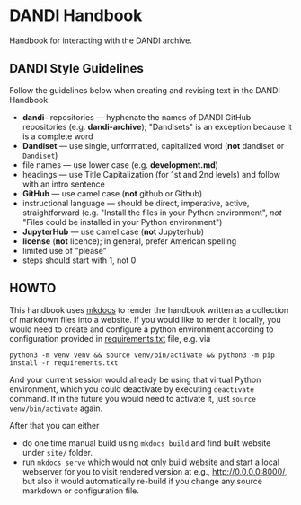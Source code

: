 # DANDI Handbook
Handbook for interacting with the DANDI archive.

## DANDI Style Guidelines

Follow the guidelines below when creating and revising text in the DANDI Handbook:

*	**dandi-** repositories — hyphenate the names of DANDI GitHub repositories (e.g. **dandi-archive**); "Dandisets" is an exception because it is a
complete word
*	**Dandiset**  — use single, unformatted, capitalized word (**not** dandiset or `Dandiset`)
*	file names — use lower case (e.g. **development.md**)
*	headings — use Title Capitalization (for 1st and 2nd levels) and follow with an intro sentence
*	**GitHub** — use camel case (**not** github or Github)
*	instructional language — should be direct, imperative, active, straightforward (e.g. "Install the files in your Python environment", *not* "Files could be installed in your Python environment")
*	**JupyterHub** — use camel case (**not** Jupyterhub)
*	**license** (**not** licence); in general, prefer American spelling
*	limited use of "please"
*	steps should start with 1, not 0

## HOWTO

This handbook uses [mkdocs](https://www.mkdocs.org/) to render the handbook written as a collection of markdown files into a website.
If you would like to render it locally, you would need to create and configure a python environment according to configuration provided in [requirements.txt](./requirements.txt) file, e.g. via

    python3 -m venv venv && source venv/bin/activate && python3 -m pip install -r requirements.txt

And your current session would already be using that virtual Python environment, which you could deactivate by executing `deactivate` command.
If in the future you would need to activate it, just `source venv/bin/activate` again.

After that you can either 
- do one time manual build using `mkdocs build` and find built website under `site/` folder.
- run `mkdocs serve` which would not only build website and start a local webserver for you to visit rendered version at e.g., http://0.0.0.0:8000/, but also it would automatically re-build if you change any source markdown or configuration file.
